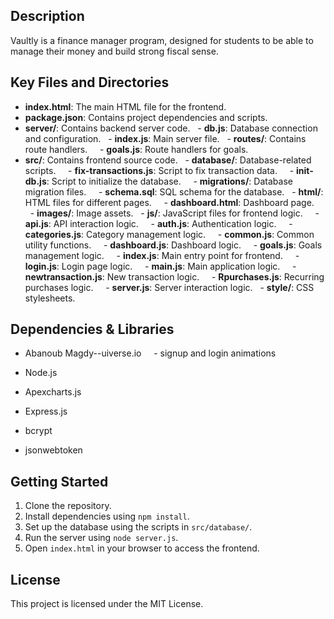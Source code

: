 ## Description 
 Vaultly is a finance manager program, designed for students to be able to manage their money and build strong fiscal sense. 


## Key Files and Directories

- **index.html**: The main HTML file for the frontend.
- **package.json**: Contains project dependencies and scripts.
- **server/**: Contains backend server code.
  - **db.js**: Database connection and configuration.
  - **index.js**: Main server file.
  - **routes/**: Contains route handlers.
    - **goals.js**: Route handlers for goals.
- **src/**: Contains frontend source code.
  - **database/**: Database-related scripts.
    - **fix-transactions.js**: Script to fix transaction data.
    - **init-db.js**: Script to initialize the database.
    - **migrations/**: Database migration files.
    - **schema.sql**: SQL schema for the database.
  - **html/**: HTML files for different pages.
    - **dashboard.html**: Dashboard page.
  - **images/**: Image assets.
  - **js/**: JavaScript files for frontend logic.
    - **api.js**: API interaction logic.
    - **auth.js**: Authentication logic.
    - **categories.js**: Category management logic.
    - **common.js**: Common utility functions.
    - **dashboard.js**: Dashboard logic.
    - **goals.js**: Goals management logic.
    - **index.js**: Main entry point for frontend.
    - **login.js**: Login page logic.
    - **main.js**: Main application logic.
    - **newtransaction.js**: New transaction logic.
    - **Rpurchases.js**: Recurring purchases logic.
    - **server.js**: Server interaction logic.
  - **style/**: CSS stylesheets.

## Dependencies & Libraries
- Abanoub Magdy--uiverse.io
    - signup and login animations 

- Node.js

- Apexcharts.js

- Express.js

- bcrypt

- jsonwebtoken

## Getting Started

1. Clone the repository.
2. Install dependencies using `npm install`.
3. Set up the database using the scripts in `src/database/`.
4. Run the server using `node server.js`.
5. Open `index.html` in your browser to access the frontend.

## License

This project is licensed under the MIT License.
